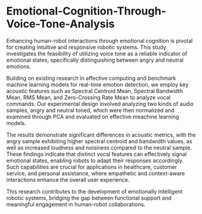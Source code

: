 # Emotional-Cognition-Through-Voice-Tone-Analysis

Enhancing human-robot interactions through emotional cognition is pivotal for creating intuitive and responsive robotic systems. 
This study investigates the feasibility of utilizing voice tone as a reliable indicator of emotional states, specifically
distinguishing between angry and neutral emotions. 

Building on existing research in affective computing and benchmark machine learning models for real-time emotion detection, we 
employ key acoustic features such as Spectral Centroid Mean, Spectral Bandwidth Mean, RMS Mean, and Zero-Crossing Rate Mean to 
analyze vocal commands. Our experimental design involved analyzing two kinds of audio samples, angry and neutral toned, which 
were then normalized and examined through PCA and evaluated on effective meachine learning models. 

The results demonstrate significant differences in acoustic metrics, with the angry sample exhibiting higher spectral centroid and bandwidth 
values, as well as increased loudness and noisiness compared to the neutral sample. These findings indicate that distinct vocal features can 
effectively signal emotional states, enabling robots to adapt their responses accordingly. Such capabilities are crucial for applications in 
healthcare, customer service, and personal assistance, where empathetic and context-aware interactions enhance the overall user experience. 

This research contributes to the development of emotionally intelligent robotic systems, bridging the gap between functional support and meaningful
engagement in human-robot collaborations.

